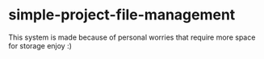 # simple-project-file-management

This system is made because of personal worries that require more space for storage
enjoy :)
